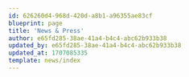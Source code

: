 ```yaml
---
id: 626260d4-968d-420d-a8b1-a96355ae83cf
blueprint: page
title: 'News & Press'
author: e65fd285-38ae-41a4-b4c4-abc62b933b38
updated_by: e65fd285-38ae-41a4-b4c4-abc62b933b38
updated_at: 1707085335
template: news/index
---
```

